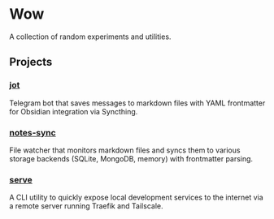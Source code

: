 # Wow

A collection of random experiments and utilities.

## Projects

### [jot](./jot/)
Telegram bot that saves messages to markdown files with YAML frontmatter for Obsidian integration via Syncthing.

### [notes-sync](./notes-sync/)
File watcher that monitors markdown files and syncs them to various storage backends (SQLite, MongoDB, memory) with frontmatter parsing.

### [serve](./serve/)
A CLI utility to quickly expose local development services to the internet via a remote server running Traefik and Tailscale.
